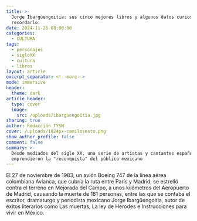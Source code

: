 ```yaml
---
title: >-
  Jorge Ibargüengoitia: sus cinco mejores libros y algunos datos curiosos para
  recordarlo.
date: 2024-11-26 08:00:00
categories:
  - CULTURA
tags:
  - personajes
  - sigloXX
  - cultura
  - libros
layout: article
excerpt_separator: <!--more-->
mode: immersive
header:
  theme: dark
article_header:
  type: cover
  image:
    src: /uploads/ibarguengoitia.jpg
sharing: true
author: Redacción TYSM
cover: /uploads/1024px-camilosesto.png
show_author_profile: false
comment: false
summary: >-
  Desde mediados del siglo XX, una serie de artistas y cantantes españoles
  emprendieron la "reconquista" del público mexicano
---
```

El 27 de noviembre de 1983, un avión Boeing 747 de la línea aérea colombiana Avianca, que cubría la ruta entre París y Madrid, se estrelló contra el terreno en Mejorada del Campo, a unos kilómetros del Aeropuerto de Madrid, causando la muerte de 181 personas, entre las que se contaba el escritor, dramaturgo y periodista mexicano Jorge Ibargüengoitia, autor de éxitos literarios como Las muertas, La ley de Herodes e Instrucciones para vivir en México.